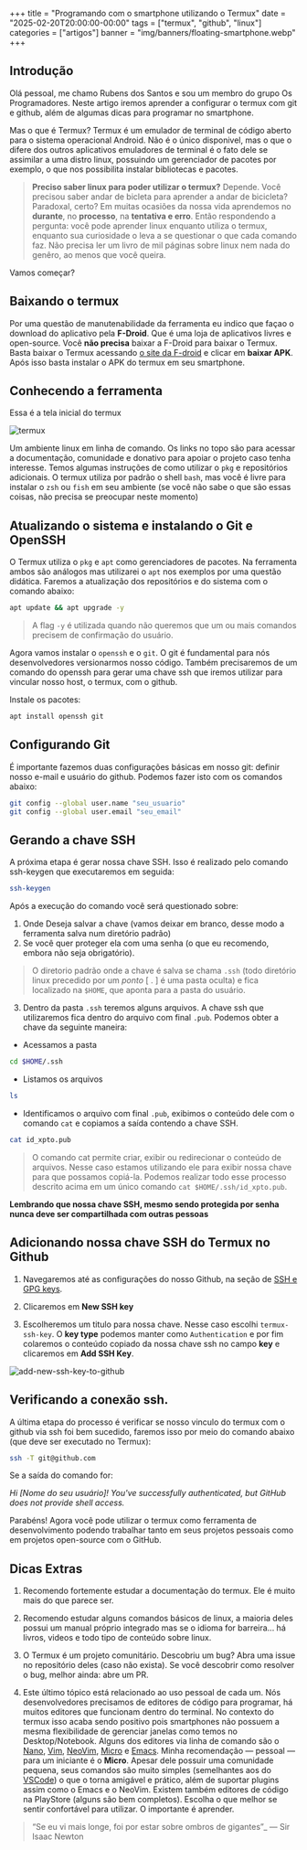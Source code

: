 +++
title = "Programando com o smartphone utilizando o Termux"
date = "2025-02-20T20:00:00-00:00"
tags = ["termux", "github", "linux"]
categories = ["artigos"]
banner = "img/banners/floating-smartphone.webp"
+++

## Introdução

Olá pessoal, me chamo Rubens dos Santos e sou um membro do grupo Os Programadores.
Neste artigo iremos aprender a configurar o termux com git e github, além de algumas dicas para programar no smartphone.

Mas o que é Termux? Termux é um emulador de terminal de código aberto para o sistema operacional Android. Não é o único disponivel, mas o que o difere dos outros aplicativos emuladores de terminal é o fato dele se assimilar a uma distro linux, possuindo um gerenciador de pacotes por exemplo, o que nos possibilita instalar bibliotecas e pacotes. 


> **Preciso saber linux para poder utilizar o termux?**
> Depende. Você precisou saber andar de bicleta para aprender a andar de bicicleta? Paradoxal, certo? Em muitas ocasiões da nossa vida aprendemos no **durante**, no **processo**, na **tentativa e erro**. Então respondendo a pergunta: você pode aprender linux enquanto utiliza o termux, enquanto sua curiosidade o leva a se questionar o que cada comando faz. Não precisa ler um livro de mil páginas sobre linux nem nada do genêro, ao menos que você queira.  

Vamos começar?

## Baixando o termux

Por uma questão de manutenabilidade da ferramenta eu indico que façao o download do aplicativo pela **F-Droid**. Que é uma loja de aplicativos livres e open-source. Você **não precisa** baixar a F-Droid para baixar o Termux. Basta baixar o Termux acessando [o site da F-droid](https://f-droid.org/pt_BR/packages/com.termux/) e clicar em **baixar APK**. Após isso basta instalar o APK do termux em seu smartphone.

## Conhecendo a ferramenta

Essa é a tela inicial do termux

![termux](/img/conteudos-de-artigos/programando-com-o-smartphone-utilizando-o-termux/termux.webp)

Um ambiente linux em linha de comando. Os links no topo são para acessar a documentação, comunidade e donativo para apoiar o projeto caso tenha interesse. Temos algumas instruções de como utilizar o `pkg` e repositórios adicionais. 
O termux utiliza por padrão o shell `bash`, mas você é livre para instalar o `zsh` ou `fish` em seu ambiente (se você não sabe o que são essas coisas, não precisa se preocupar neste momento)

## Atualizando o sistema e instalando o Git e OpenSSH 

O Termux utiliza o `pkg` e `apt` como gerenciadores de pacotes. Na ferramenta ambos são análogos mas utilizarei o `apt` nos exemplos por uma questão didática.
Faremos a atualização dos repositórios e do sistema com o comando abaixo:

```bash
apt update && apt upgrade -y
```

> A flag `-y` é utilizada quando não queremos que um ou mais comandos precisem de confirmação do usuário.

Agora vamos instalar o `openssh` e o `git`. O git é fundamental para nós desenvolvedores versionarmos nosso código. Também precisaremos de um comando do openssh para gerar uma chave ssh que iremos utilizar para vincular nosso host, o termux, com o github.

Instale os pacotes:

```bash
apt install openssh git
```
## Configurando Git

É importante fazemos duas configurações básicas em nosso git: definir nosso e-mail e usuário do github.
Podemos fazer isto com os comandos abaixo:

```bash
git config --global user.name "seu_usuario"
git config --global user.email "seu_email"
```

## Gerando a chave SSH

A próxima etapa é gerar nossa chave SSH. Isso é realizado pelo comando ssh-keygen que executaremos em seguida:

```bash 
ssh-keygen
```

Após a execução do comando vocẽ será questionado sobre:

1) Onde Deseja salvar a chave (vamos deixar em branco, desse modo a ferramenta salva num diretório padrão)
2) Se você quer proteger ela com uma senha (o que eu recomendo, embora não seja obrigatório).

> O diretorio padrão onde a chave é salva se chama `.ssh` (todo diretório linux precedido por um _ponto_ [ . ] é uma pasta oculta) e fica localizado na `$HOME`, que aponta para a pasta do usuário.

3) Dentro da pasta `.ssh` teremos alguns arquivos. A chave ssh que utilizaremos fica dentro do arquivo com final `.pub`. Podemos obter a chave da seguinte maneira:

- Acessamos a pasta
```bash
cd $HOME/.ssh
```
- Listamos os arquivos 
```bash
ls 
```

- Identificamos o arquivo com final `.pub`, exibimos o conteúdo dele com o comando `cat` e copiamos a saída contendo a chave SSH.
```bash
cat id_xpto.pub
```

> O comando cat permite criar, exibir ou redirecionar o conteúdo de arquivos. Nesse caso estamos utilizando ele para exibir nossa chave para que possamos copiá-la. Podemos realizar todo esse processo descrito acima em um único comando `cat $HOME/.ssh/id_xpto.pub`. 

**Lembrando que nossa chave SSH, mesmo sendo protegida por senha nunca deve ser compartilhada com outras pessoas**


## Adicionando nossa chave SSH do Termux no Github

1) Navegaremos até as configurações do nosso Github, na seção de [SSH e GPG keys](https://github.com/settings/keys).

2) Clicaremos em **New SSH key** 

3) Escolheremos um titulo para nossa chave. Nesse caso escolhi `termux-ssh-key`. O **key type** podemos manter como `Authentication` e por fim colaremos o conteúdo copiado da nossa chave ssh  no campo **key** e clicaremos em **Add SSH Key**.

![add-new-ssh-key-to-github](/img/conteudos-de-artigos/programando-com-o-smartphone-utilizando-o-termux/add-ssh-key-to-github.webp) 


## Verificando a conexão ssh.

A última etapa do processo é verificar se nosso vinculo do termux com o github via ssh foi bem sucedido, faremos isso por meio do comando abaixo (que deve ser executado no Termux):

```bash
ssh -T git@github.com
```

Se a saída do comando for:

_Hi [Nome do seu usuário]! You've successfully authenticated, but GitHub does not provide shell access._

Parabéns! Agora você pode utilizar o termux como ferramenta de desenvolvimento podendo trabalhar tanto em seus projetos pessoais como em projetos open-source com o GitHub.

## Dicas Extras

1) Recomendo fortemente estudar a documentação do termux. Ele é muito mais do que parece ser.

2) Recomendo estudar alguns comandos básicos de linux, a maioria deles possui um manual próprio integrado mas se o idioma for barreira... há livros, videos e todo tipo de conteúdo sobre linux.

2) O Termux é um projeto comunitário. Descobriu um bug? Abra uma issue no repositório deles (caso não exista). Se você descobrir como resolver o bug, melhor ainda: abre um PR.

3) Este último tópico está relacionado ao uso pessoal de cada um. Nós desenvolvedores precisamos de editores de código para programar, há muitos editores que funcionam dentro do terminal. No contexto do termux isso acaba sendo positivo pois smartphones não possuem a mesma flexibilidade de gerenciar janelas como temos no Desktop/Notebook. Alguns dos editores via linha de comando são o [Nano](https://www.nano-editor.org/), [Vim](https://www.vim.org/), [NeoVim](https://neovim.io/), [Micro](https://micro-editor.github.io/) e [Emacs](https://www.gnu.org/software/emacs/). Minha recomendação — pessoal — para um iniciante é o **Micro**. Apesar dele possuir uma comunidade pequena, seus comandos são muito simples (semelhantes  aos do [VSCode](https://code.visualstudio.com/)) o que o torna amigável e prático, além de suportar plugins assim como o Emacs e o NeoVim. Existem também editores de código na PlayStore (alguns são bem completos). Escolha o que melhor se sentir confortável para utilizar. O importante é aprender.

> “Se eu vi mais longe, foi por estar sobre ombros de gigantes”_ — Sir Isaac Newton